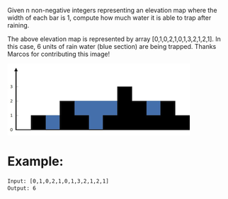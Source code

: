 Given n non-negative integers representing an elevation map where the width of each bar is 1, compute how much water it is able to trap after raining.


The above elevation map is represented by array [0,1,0,2,1,0,1,3,2,1,2,1]. In this case, 6 units of rain water (blue section) are being trapped. Thanks Marcos for contributing this image!

![rainwatertrap](rainwatertrap.png)

# Example:
```
Input: [0,1,0,2,1,0,1,3,2,1,2,1]
Output: 6
```